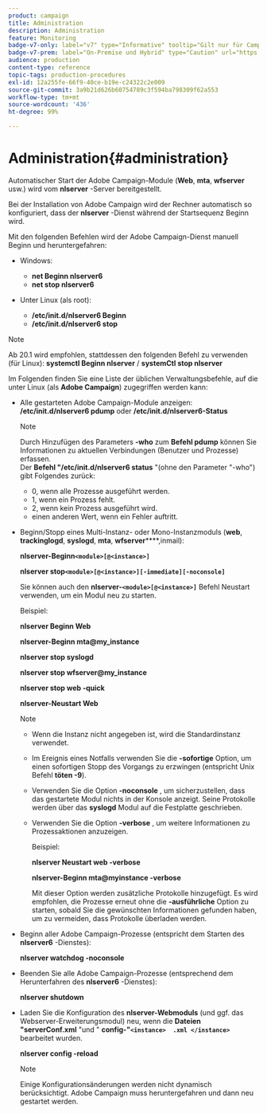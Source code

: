 ```yaml
---
product: campaign
title: Administration
description: Administration
feature: Monitoring
badge-v7-only: label="v7" type="Informative" tooltip="Gilt nur für Campaign Classic v7"
badge-v7-prem: label="On-Premise und Hybrid" type="Caution" url="https://experienceleague.adobe.com/docs/campaign-classic/using/installing-campaign-classic/architecture-and-hosting-models/hosting-models-lp/hosting-models.html?lang=de" tooltip="Gilt nur für Hybrid- und On-Premise-Bereitstellungen"
audience: production
content-type: reference
topic-tags: production-procedures
exl-id: 12a255fe-66f9-40ce-b19e-c24322c2e009
source-git-commit: 3a9b21d626b60754789c3f594ba798309f62a553
workflow-type: tm+mt
source-wordcount: '436'
ht-degree: 99%

---
```


# Administration{#administration}



Automatischer Start der Adobe Campaign-Module (**Web**, **mta**, **wfserver** usw.) wird vom **nlserver** -Server bereitgestellt.

Bei der Installation von Adobe Campaign wird der Rechner automatisch so konfiguriert, dass der **nlserver** -Dienst während der Startsequenz Beginn wird.

Mit den folgenden Befehlen wird der Adobe Campaign-Dienst manuell Beginn und heruntergefahren:

* Windows:

   * **net Beginn nlserver6**
   * **net stop nlserver6**

* Unter Linux (als root):

   * **/etc/init.d/nlserver6 Beginn**
   * **/etc/init.d/nlserver6 stop**

>[!NOTE]
>
>Ab 20.1 wird empfohlen, stattdessen den folgenden Befehl zu verwenden (für Linux): **systemctl Beginn nlserver** / **systemCtl stop nlserver**

Im Folgenden finden Sie eine Liste der üblichen Verwaltungsbefehle, auf die unter Linux (als **Adobe Campaign**) zugegriffen werden kann:

* Alle gestarteten Adobe Campaign-Module anzeigen: **/etc/init.d/nlserver6 pdump** oder **/etc/init.d/nlserver6-Status**

  >[!NOTE]
  >
  >Durch Hinzufügen des Parameters **-who** zum **Befehl pdump** können Sie Informationen zu aktuellen Verbindungen (Benutzer und Prozesse) erfassen.\
  >Der **Befehl &quot;/etc/init.d/nlserver6 status** &quot;(ohne den Parameter &quot;-who&quot;) gibt Folgendes zurück:
  >
  >    * 0, wenn alle Prozesse ausgeführt werden.
  >    * 1, wenn ein Prozess fehlt.
  >    * 2, wenn kein Prozess ausgeführt wird.
  >    * einen anderen Wert, wenn ein Fehler auftritt.
  >

* Beginn/Stopp eines Multi-Instanz- oder Mono-Instanzmoduls (**web**, **trackinglogd**, **syslogd**, **mta**, **wfserver******,inmail):

  **nlserver-Beginn`<module>[@<instance>]`**

  **nlserver stop`<module>[@<instance>][-immediate][-noconsole]`**

  Sie können auch den **nlserver-`<module>[@<instance>]`** Befehl Neustart verwenden, um ein Modul neu zu starten.

  Beispiel:

  **nlserver Beginn Web**

  **nlserver-Beginn mta@my_instance**

  **nlserver stop syslogd**

  **nlserver stop wfserver@my_instance**

  **nlserver stop web -quick**

  **nlserver-Neustart Web**

  >[!NOTE]
  >
  >* Wenn die Instanz nicht angegeben ist, wird die Standardinstanz verwendet.
  >* Im Ereignis eines Notfalls verwenden Sie die **-sofortige** Option, um einen sofortigen Stopp des Vorgangs zu erzwingen (entspricht Unix Befehl **töten -9**).
  >* Verwenden Sie die Option **-noconsole** , um sicherzustellen, dass das gestartete Modul nichts in der Konsole anzeigt. Seine Protokolle werden über das **syslogd** Modul auf die Festplatte geschrieben.
  >* Verwenden Sie die Option **-verbose** , um weitere Informationen zu Prozessaktionen anzuzeigen.
  >
  >   Beispiel:
  >
  >   **nlserver Neustart web -verbose**
  >
  >   **nlserver-Beginn mta@myinstance -verbose**
  >
  >   Mit dieser Option werden zusätzliche Protokolle hinzugefügt. Es wird empfohlen, die Prozesse erneut ohne die **-ausführliche** Option zu starten, sobald Sie die gewünschten Informationen gefunden haben, um zu vermeiden, dass Protokolle überladen werden.

* Beginn aller Adobe Campaign-Prozesse (entspricht dem Starten des **nlserver6** -Dienstes):

  **nlserver watchdog -noconsole**

* Beenden Sie alle Adobe Campaign-Prozesse (entsprechend dem Herunterfahren des **nlserver6** -Dienstes):

  **nlserver shutdown**

* Laden Sie die Konfiguration des **nlserver-Webmoduls** (und ggf. das Webserver-Erweiterungsmodul) neu, wenn die **Dateien &quot;serverConf.xml** &quot;und &quot; **config-&quot;`<instance>  .xml </instance>`** bearbeitet wurden.

  **nlserver config -reload**

  >[!NOTE]
  >
  >Einige Konfigurationsänderungen werden nicht dynamisch berücksichtigt. Adobe Campaign muss heruntergefahren und dann neu gestartet werden.
